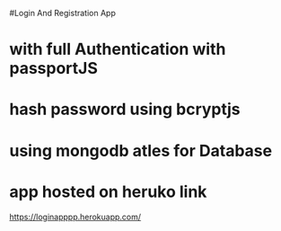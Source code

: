 #Login And Registration App
# with full Authentication with passportJS
# hash password using bcryptjs
# using mongodb atles for Database
# app hosted on heruko link
https://loginapppp.herokuapp.com/
